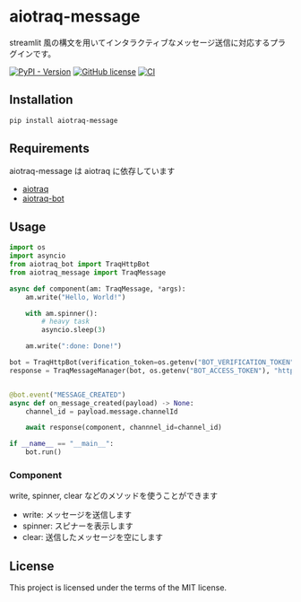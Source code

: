 # aiotraq-message

streamlit 風の構文を用いてインタラクティブなメッセージ送信に対応するプラグインです。

[![PyPI - Version](https://img.shields.io/pypi/v/aiotraq-message?label=aiotraq-message)](https://pypi.org/project/aiotraq-message/)
[![GitHub license](https://img.shields.io/badge/license-MIT-blue.svg)](https://github.com/toshi-pono/aiotraq/blob/main/LICENSE)
[![CI](https://github.com/toshi-pono/aiotraq/actions/workflows/ci.yml/badge.svg)](https://github.com/toshi-pono/aiotraq/actions/workflows/ci.yml)

## Installation

```bash
pip install aiotraq-message
```

## Requirements

aiotraq-message は aiotraq に依存しています

- [aiotraq](https://github.com/toshi-pono/aiotraq/tree/main/libs/aiotraq)
- [aiotraq-bot](https://github.com/toshi-pono/aiotraq/tree/main/libs/bot)

## Usage

```python
import os
import asyncio
from aiotraq_bot import TraqHttpBot
from aiotraq_message import TraqMessage

async def component(am: TraqMessage, *args):
    am.write("Hello, World!")

    with am.spinner():
        # heavy task
        asyncio.sleep(3)

    am.write(":done: Done!")

bot = TraqHttpBot(verification_token=os.getenv("BOT_VERIFICATION_TOKEN"))
response = TraqMessageManager(bot, os.getenv("BOT_ACCESS_TOKEN"), "https://q.trap.jp/api/v3")


@bot.event("MESSAGE_CREATED")
async def on_message_created(payload) -> None:
    channel_id = payload.message.channelId

    await response(component, channnel_id=channel_id)

if __name__ == "__main__":
    bot.run()
```

### Component

write, spinner, clear などのメソッドを使うことができます

- write: メッセージを送信します
- spinner: スピナーを表示します
- clear: 送信したメッセージを空にします

## License

This project is licensed under the terms of the MIT license.
